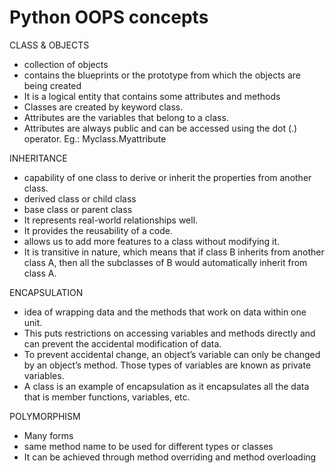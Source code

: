 # Python OOPS concepts
<p>
CLASS & OBJECTS
  
- collection of objects
- contains the blueprints or the prototype from which the objects are being created
-	It is a logical entity that contains some attributes and methods
-	Classes are created by keyword class.
-	Attributes are the variables that belong to a class.
-	Attributes are always public and can be accessed using the dot (.) operator. Eg.: Myclass.Myattribute

INHERITANCE

-	capability of one class to derive or inherit the properties from another class. 
-	derived class or child class
-	base class or parent class
-	It represents real-world relationships well.
-	It provides the reusability of a code. 
-	allows us to add more features to a class without modifying it.
-	It is transitive in nature, which means that if class B inherits from another class A, then all the subclasses of B would automatically inherit from class A.

ENCAPSULATION

-	idea of wrapping data and the methods that work on data within one unit. 
-	This puts restrictions on accessing variables and methods directly and can prevent the accidental modification of data. 
-	To prevent accidental change, an object’s variable can only be changed by an object’s method. Those types of variables are known as private variables.
-	A class is an example of encapsulation as it encapsulates all the data that is member functions, variables, etc.

POLYMORPHISM

-	Many forms
-	same method name to be used for different types or classes
-	It can be achieved through method overriding and method overloading
</p>
